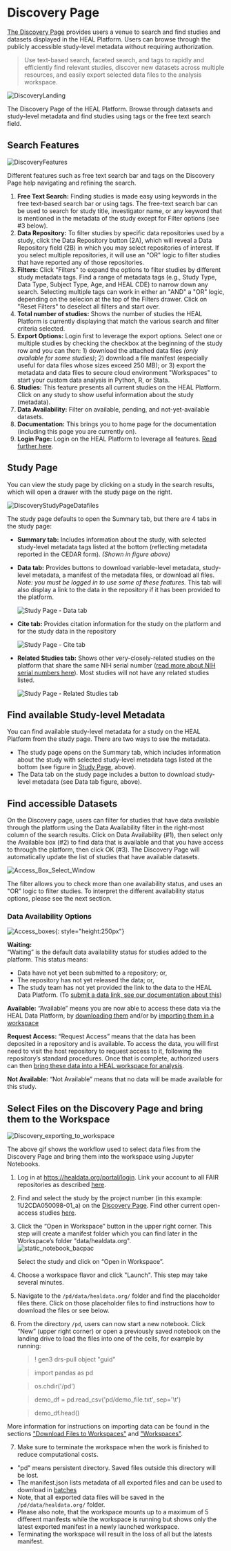 
# Discovery Page

[The Discovery Page](https://healdata.org/portal/discovery) provides users a venue to search and find studies and datasets displayed in the HEAL Platform. Users can browse through the publicly accessible study-level metadata without requiring authorization.

> Use text-based search, faceted search, and tags to rapidly and efficiently find relevant studies, discover new datasets across multiple resources, and easily export selected data files to the analysis workspace.

![DiscoveryLanding](img/discovery_landing.gif)

The Discovery Page of the HEAL Platform. Browse through datasets and study-level metadata and find studies using tags or the free text search field.

## Search Features

<!-- MBK: deleted the "Click here: these sections shoudl probably
be embedded into the subsequent sections or have their own sections -->
![DiscoveryFeatures](img/discovery_features.png)

Different features such as free text search bar and tags on the Discovery Page help navigating and refining the search.

1.  **Free Text Search:** Finding studies is made easy using keywords in the free text-based search bar or using tags. The free-text search bar can be used to search for study title, investigator name, or any keyword that is mentioned in the metadata of the study except for Filter options (see #3 below).
2.  **Data Repository:** To filter studies by specific data repositories used by a study, click the Data Repository button (2A), which will reveal a Data Repository field (2B) in which you may select repositories of interest. If you select multiple repositories, it will use an "OR" logic to filter studies that have reported any of those repositories.  
3.  **Filters:** Click "Filters" to expand the options to filter studies by different study metadata tags. Find a range of metadata tags (e.g., Study Type, Data Type, Subject Type, Age, and HEAL CDE) to narrow down any search. Selecting multiple tags can work in either an "AND" a "OR" logic, depending on the selecion at the top of the Filters drawer. Click on "Reset Filters" to deselect all filters and start over.
4.  **Total number of studies:** Shows the number of studies the HEAL Platform is currently displaying that match the various search and filter criteria selected.
5.  **Export Options:** Login first to leverage the export options. Select one or multiple studies by checking the checkbox at the beginning of the study row and you can then: 1) download the attached data files *(only available for some studies)*; 2) download a file manifest (especially useful for data files whose sizes exceed 250 MB); or 3) export the metadata and data files to secure cloud environment "Workspaces" to start your custom data analysis in Python, R, or Stata.
6.  **Studies:** This feature presents all current studies on the HEAL Platform. Click on any study to show useful information about the study (metadata). 
7.  **Data Availability:** Filter on available, pending, and not-yet-available datasets.
8.  **Documentation:** This brings you to home page for the documentation (including this page you are currently on).
9.  **Login Page:** Login on the HEAL Platform to leverage all features. [Read further here](logging-in.md).

## Study Page  

You can view the study page by clicking on a study in the search results, which will open a drawer with the study page on the right.  

![DiscoveryStudyPageDatafiles](img/discovery_study_page_datafiles.png)

The study page defaults to open the Summary tab, but there are 4 tabs in the study page:

* **Summary tab:** Includes information about the study, with selected study-level metadata tags listed at the bottom (reflecting metadata reported in the CEDAR form). *(Shown in figure above)*
* **Data tab:** Provides buttons to download variable-level metadata, study-level metadata, a manifest of the metadata files, or download all files. *Note: you must be logged in to use some of these features.*  This tab will also display a link to the data in the repository if it has been provided to the platform.  
    
    ![Study Page - Data tab](img/discovery_study_page_datatab.png)

* **Cite tab:** Provides citation information for the study on the platform and for the study data in the repository
    
    ![Study Page - Cite tab](img/discovery_study_page_citetab.png)

* **Related Studies tab:** Shows other very-closely-related studies on the platform that share the same NIH serial number ([read more about NIH serial numbers here](https://www.nimh.nih.gov/funding/grant-writing-and-application-process/research-funding-frequently-asked-questions-faqs#content_4)). Most studies will not have any related studies listed.  
    
    ![Study Page - Related Studies tab](img/discovery_study_page_relatedstudies.png)


## Find available Study-level Metadata

You can find available study-level metadata for a study on the HEAL Platform from the study page. There are two ways to see the metadata. 

* The study page opens on the Summary tab, which includes information about the study with selected study-level metadata tags listed at the bottom (see figure in [Study Page](#study-page), above).  
* The Data tab on the study page includes a button to download study-level metadata (see Data tab figure, above).

## Find accessible Datasets

On the Discovery page, users can filter for studies that have data available through the platform using the Data Availability filter in the right-most column of the search results. Click on Data Availability (#1), then select only the Available box (#2) to find data that is available and that you have access to through the platform, then click OK (#3). The Discovery Page will automatically update the list of studies that have available datasets.  

![Access_Box_Select_Window](img/access_box_select_window.png)

The filter allows you to check more than one availability status, and uses an "OR" logic to filter studies. To interpret the different availability status options, please see the next section.  

### Data Availability Options

![Access_boxes](img/access_options.png){: style="height:250px"}

**Waiting:**  
“Waiting” is the default data availability status for studies added to the platform. This status means:  

* Data have not yet been submitted to a repository; or, 
* The repository has not yet released the data; or, 
* The study team has not yet provided the link to the data to the HEAL Data Platform. (To [submit a data link, see our documentation about this](reporting-repo.md/#get-the-permalink-to-your-study))

**Available:**
“Available” means you are now able to access these data via the HEAL Data Platform, by [downloading them](downloading_files.md/#download-data-files-from-the-discovery-page) and/or by [importing them in a workspace](workspaces/heal_workspaces.md)

**Request Access:**
“Request Access” means that the data has been deposited in a repository and is available. To access the data, you will first need to visit the host repository to request access to it, following the repository’s standard procedures. Once that is complete, authorized users can then [bring these data into a HEAL workspace for analysis](workspaces/heal_workspaces.md).

**Not Available:**
“Not Available” means that no data will be made available for this study.
 
## Select Files on the Discovery Page and bring them to the Workspace

![Discovery_exporting_to_workspace](img/discovery_exporting_to_workspace.gif)

The above gif shows the workflow used to select data files from the Discovery Page and bring them into the workspace using Jupyter Notebooks.  

1.  Log in at <https://healdata.org/portal/login>. Link your account to all FAIR repositories as described [here](platform_request_access.md#linking-access-to-fair-enabled-repositories).  
      
    
2.  Find and select the study by the project number (in this example: 1U2CDA050098-01\_a) on the [Discovery Page](https://healdata.org/portal/discovery). Find other current open-access studies [here](platform_request_access.md#current-open-access-studies).  
      
    
3.  Click the “Open in Workspace” button in the upper right corner. This step will create a manifest folder which you can find later in the Workspace’s folder "data/healdata.org".  
    ![static_notebook_bacpac](img/static_notebook_bacpac.png)
    
    Select the study and click on “Open in Workspace”.
    
      
      
    
4.  Choose a workspace flavor and click "Launch". This step may take several minutes.  
      
    
5.  Navigate to the `/pd/data/healdata.org/` folder and find the placeholder files there. Click on those placeholder files to find instructions how to download the files or see below.  
      
    
6.  From the directory `/pd`, users can now start a new notebook. Click “New” (upper right corner) or open a previously saved notebook on the landing drive to load the files into one of the cells, for example by running:


    > ! gen3 drs-pull object "guid"

    > import pandas as pd   

    > os.chdir('/pd')

    > demo_df = pd.read_csv('pd/demo_file.txt', sep='\t')

    > demo_df.head()


More information for instructions on importing data can be found in the sections ["Download Files to Workspaces"](downloading_files.md#download-data-files-in-workspaces-using-the-python-sdk) and ["Workspaces"](platform_workspaces.md).  
    
    
7.  Make sure to terminate the workspace when the work is finished to reduce computational costs.

- "pd" means persistent directory. Saved files outside this directory will be lost.  
- The manifest.json lists metadata of all exported files and can be used to download in [batches](downloading_files.md#download-data-files-in-workspaces-using-the-python-sdk)  
- Note, that all exported data files will be saved in the `/pd/data/healdata.org/` folder.  
- Please also note, that the workspace mounts up to a maximum of 5 different manifests while the workspace is running but shows only the latest exported manifest in a newly launched workspace.  
- Terminating the workspace will result in the loss of all but the latests manifest.  
